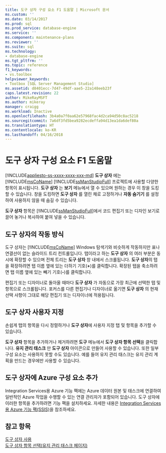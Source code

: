 ```yaml
---
title: 도구 상자 구성 요소 F1 도움말 | Microsoft 문서
ms.custom: ''
ms.date: 03/14/2017
ms.prod: sql
ms.prod_service: database-engine
ms.service: ''
ms.component: maintenance-plans
ms.reviewer: ''
ms.suite: sql
ms.technology:
- database-engine
ms.tgt_pltfrm: ''
ms.topic: reference
f1_keywords:
- vs.toolbox
helpviewer_keywords:
- Toolbox [SQL Server Management Studio]
ms.assetid: d8401ecc-7d47-49df-aae5-22a148eeb23f
caps.latest.revision: 22
author: MikeRayMSFT
ms.author: mikeray
manager: craigg
ms.workload: Inactive
ms.openlocfilehash: 3b4a0a7f0aa62e57968fac4d2ca94d50c8ac5218
ms.sourcegitcommit: 7a6df3fd5bea9282ecdeffa94d13ea1da6def80a
ms.translationtype: HT
ms.contentlocale: ko-KR
ms.lasthandoff: 04/16/2018
---
```

# <a name="toolbox-component-f1-help"></a>도구 상자 구성 요소 F1 도움말
[!INCLUDE[appliesto-ss-xxxx-xxxx-xxx-md](../../includes/appliesto-ss-xxxx-xxxx-xxx-md.md)]
  **도구 상자** 에는 [!INCLUDE[msCoName](../../includes/msconame-md.md)] [!INCLUDE[ssManStudioFull](../../includes/ssmanstudiofull-md.md)] 프로젝트에 사용할 다양한 항목이 표시됩니다. **도구 상자** 는 **보기** 메뉴에서 열 수 있으며 원하는 경우 이 창을 도킹할 수 있습니다. 창을 도킹하면 **도구 상자** 를 열린 채로 고정하거나 **자동 숨기기** 를 설정하여 사용하지 않을 때 숨길 수 있습니다.  
  
 **도구 상자** 항목은 [!INCLUDE[ssManStudioFull](../../includes/ssmanstudiofull-md.md)]에서 코드 편집기 또는 디자인 보기로 끌어 놓거나 복사하여 붙여 넣을 수 있습니다.  
  
## <a name="how-the-toolbox-works"></a>도구 상자의 작동 방식  
 도구 상자는 [!INCLUDE[msCoName](../../includes/msconame-md.md)] Windows 탐색기와 비슷하게 작동하지만 표나 연결선이 없는 슬라이드 트리 컨트롤입니다. 탭이라고 하는 **도구 상자** 의 여러 부분은 동시에 확장할 수 있으며 전체 트리는 **도구 상자** 창 내에서 스크롤됩니다. **도구 상자**의 탭을 확장하려면 탭 이름 옆에 있는 더하기 기호(**+**)를 클릭합니다. 확장된 탭을 축소하려면 탭 이름 옆에 있는 빼기 기호(**-**)를 클릭합니다.  
  
 편집기 또는 디자이너로 돌아올 때마다 **도구 상자** 가 자동으로 가장 최근에 선택한 탭 및 항목으로 스크롤됩니다. 포커스를 다른 편집기나 디자이너로 옮기면 **도구 상자** 의 현재 선택 사항이 그대로 해당 편집기 또는 디자이너에 적용됩니다.  
  
## <a name="customize-the-toolbox"></a>도구 상자 사용자 지정  
 손쉽게 탭의 항목을 다시 정렬하거나 **도구 상자**에 사용자 지정 탭 및 항목을 추가할 수 있습니다.  
  
 **도구 상자** 항목을 추가하거나 제거하려면 **도구** 메뉴에서 **도구 상자 항목 선택**을 클릭합니다. **유지 관리 태스크** 만 **도구 상자** 아이콘으로 만들어 사용할 수 있습니다. 또한 일부 구성 요소는 사용하지 못할 수도 있습니다. 예를 들어 유지 관리 태스크는 유지 관리 계획을 만드는 경우에만 사용할 수 있습니다.  
  
## <a name="add-azure-components-to-the-toolbox"></a>도구 상자에 Azure 구성 요소 추가  
 Integration Services용 Azure 기능 팩에는 Azure 데이터 원본 및 태스크에 연결하여 일반적인 Azure 작업을 수행할 수 있는 연결 관리자가 포함되어 있습니다. 도구 상자에 이러한 항목을 추가하려면 기능 팩을 설치하세요. 자세한 내용은 [Integration Services용 Azure 기능 팩&#40;SSIS&#41;](../../integration-services/azure-feature-pack-for-integration-services-ssis.md)을 참조하세요.  
  
## <a name="see-also"></a>참고 항목  
 [도구 상자 사용](http://msdn.microsoft.com/library/16733e39-4dc5-416f-ab10-c1d823f79d2d)   
 [도구 상자 항목 선택&#40;유지 관리 태스크 페이지&#41;](http://msdn.microsoft.com/library/b92c9054-7479-45d8-a54c-c1bb6699bdb3)  
  
  
